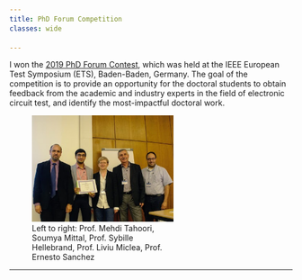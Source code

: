 ```yaml
---
title: PhD Forum Competition
classes: wide

---
```


I won the [2019 PhD Forum Contest](https://www.testgroup.polito.it/ets19/phd-forum/), which was held at the IEEE European Test Symposium (ETS), Baden-Baden, Germany. The goal of the competition is to provide an opportunity for the doctoral students to obtain feedback from the academic and industry experts in the field of electronic circuit test, and identify the most-impactful doctoral work.

<figure style="width: 50%" class="align-center">
  <a href="/assets/images/2019-05-phd-forum.jpg" title="PhD Forum" alt="Winning the PhD Forum Award">
  <img src="/assets/images/2019-05-phd-forum.jpg" alt=""></a>
  <figcaption>Left to right: Prof. Mehdi Tahoori, Soumya Mittal, Prof. Sybille Hellebrand, Prof. Liviu Miclea, Prof. Ernesto Sanchez</figcaption>
</figure>

---
